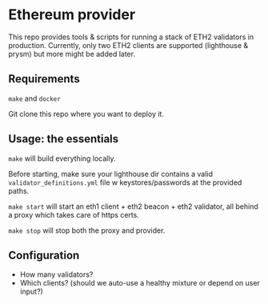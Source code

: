 # Ethereum provider

This repo provides tools & scripts for running a stack of ETH2 validators in production. Currently, only two ETH2 clients are supported (lighthouse & prysm) but more might be added later.

## Requirements

`make` and `docker`

Git clone this repo where you want to deploy it.

## Usage: the essentials

`make` will build everything locally.

Before starting, make sure your lighthouse dir contains a valid `validator_definitions.yml` file w keystores/passwords at the provided paths.

`make start` will start an eth1 client + eth2 beacon + eth2 validator, all behind a proxy which takes care of https certs.

`make stop` will stop both the proxy and provider.

## Configuration

- How many validators?
- Which clients? (should we auto-use a healthy mixture or depend on user input?)
